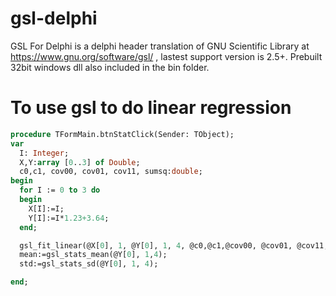 # gsl-delphi
GSL For Delphi is a delphi header translation of GNU Scientific Library at https://www.gnu.org/software/gsl/ , lastest support version is 2.5+. Prebuilt 32bit windows dll also included in the bin folder.

# To use gsl to do linear regression

```pascal
procedure TFormMain.btnStatClick(Sender: TObject);
var
  I: Integer;
  X,Y:array [0..3] of Double;
  c0,c1, cov00, cov01, cov11, sumsq:double;
begin
  for I := 0 to 3 do
  begin
    X[I]:=I;
    Y[I]:=I*1.23+3.64;
  end;

  gsl_fit_linear(@X[0], 1, @Y[0], 1, 4, @c0,@c1,@cov00, @cov01, @cov11, @sumsq );
  mean:=gsl_stats_mean(@Y[0], 1,4);
  std:=gsl_stats_sd(@Y[0], 1, 4);

end;
```
